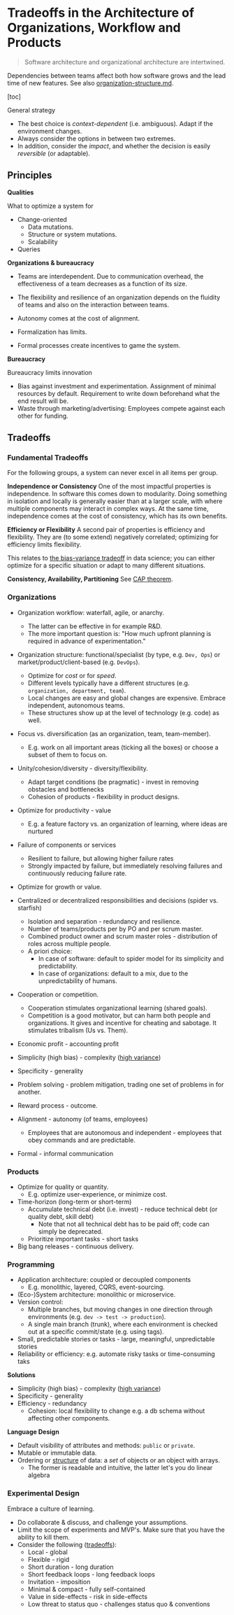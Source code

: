 # Tradeoffs in the Architecture of Organizations, Workflow and Products

> Software architecture and organizational architecture are intertwined.

Dependencies between teams affect both how software grows and the lead time of new features. See also [organization-structure.md](organization-structure.md).

[toc]


General strategy

* The best choice is *context-dependent* (i.e. ambiguous). Adapt if the environment changes.
* Always consider the options in between two extremes.
* In addition, consider the *impact*, and whether the decision is easily *reversible* (or adaptable).



## Principles

**Qualities**

What to optimize a system for

- Change-oriented
    - Data mutations.
    - Structure or system mutations.
    - Scalability
- Queries



**Organizations & bureaucracy**

- Teams are interdependent. Due to communication overhead, the effectiveness of a team decreases as a function of its size.

- The flexibility and resilience of an organization depends on the fluidity of teams and also on the interaction between teams.
- Autonomy comes at the cost of alignment.
- Formalization has limits.
- Formal processes create incentives to game the system. 



**Bureaucracy**

Bureaucracy limits innovation

  - Bias against investment and experimentation. Assignment of minimal resources by default. Requirement to write down beforehand what the end result will be.
  - Waste through marketing/advertising: Employees compete against each other for funding.



## Tradeoffs

### Fundamental Tradeoffs

For the following groups, a system can never excel in all items per group.

**Independence or Consistency**
One of the most impactful properties is independence. In software this comes down to modularity. Doing something in isolation and locally is generally easier than at a larger scale, with where multiple components may interact in complex ways. At the same time, independence comes at the cost of consistency, which has its own benefits.

**Efficiency or Flexibility**
A second pair of properties is efficiency and flexibility. They are (to some extend) negatively correlated; optimizing for efficiency limits flexibility.

This relates to [the bias-variance tradeoff](https://en.wikipedia.org/wiki/Bias%E2%80%93variance_tradeoff) in data science; you can either optimize for a specific situation or adapt to many different situations.

**Consistency, Availability, Partitioning**
See [CAP theorem](https://en.wikipedia.org/wiki/CAP_theorem).



### Organizations

* Organization workflow: waterfall, agile, or anarchy.
    * The latter can be effective in for example R&D.
    * The more important question is: "How much upfront planning is required in advance of experimentation."
* Organization structure: functional/specialist (by type, e.g. `Dev, Ops`) or market/product/client-based (e.g. `DevOps`).
    * Optimize for *cost* or for *speed*.
    * Different levels typically have a different structures (e.g. `organization, department, team`).
    * Local changes are easy and global changes are expensive. Embrace independent, autonomous teams.
    * These structures show up at the level of technology (e.g. code) as well.
* Focus vs. diversification (as an organization, team, team-member).
    * E.g. work on all important areas (ticking all the boxes) or choose a subset of them to focus on.
* Unity/cohesion/diversity -  diversity/flexibility.
    * Adapt target conditions (be pragmatic) - invest in removing obstacles and bottlenecks
    * Cohesion of products - flexibility in product designs.
* Optimize for productivity - value
    * E.g. a feature factory vs. an organization of learning, where ideas are nurtured
* Failure of components or services
    * Resilient to failure, but allowing higher failure rates
    * Strongly impacted by failure, but immediately resolving failures and continuously reducing failure rate.
* Optimize for growth or value.
* Centralized or decentralized responsibilities and decisions (spider vs. starfish)
    * Isolation and separation - redundancy and resilience.
    * Number of teams/products per by PO and per scrum master.
    * Combined product owner and scrum master roles - distribution of roles across multiple people.
    * A priori choice:
        * In case of software: default to spider model for its simplicity and predictability.
        * In case of organizations: default to a mix, due to the unpredictability of humans.
* Cooperation or competition.
    * Cooperation stimulates organizational learning (shared goals).
    * Competition is a good motivator, but can harm both people and organizations. It gives and incentive for cheating and sabotage. It stimulates tribalism (Us vs. Them).
* Economic profit - accounting profit
* Simplicity (high bias) - complexity ([high variance](https://en.wikipedia.org/wiki/Bias%E2%80%93variance_tradeoff))
* Specificity - generality
* Problem solving - problem mitigation, trading one set of problems in for another.
* Reward process - outcome.
* Alignment - autonomy (of teams, employees)
    * Employees that are autonomous and independent - employees that obey commands and are predictable.

* Formal - informal communication

### Products

- Optimize for quality or quantity.
    - E.g. optimize user-experience, or minimize cost.
- Time-horizon (long-term or short-term)
    * Accumulate technical debt (i.e. invest) - reduce technical debt (or quality debt, skill debt)
        * Note that not all technical debt has to be paid off; code can simply be deprecated.
    * Prioritize important tasks - short tasks
- Big bang releases - continuous delivery.



### Programming
* Application architecture: coupled or decoupled components
    * E.g. monolithic, layered, CQRS, event-sourcing.
* (Eco-)System architecture: monolithic or microservice.
* Version control:
    * Multiple branches, but moving changes in one direction through environments (e.g. `dev -> test -> production`).
    * A single main branch (trunk), where each environment is checked out at a specific commit/state (e.g. using tags).
* Small, predictable stories or tasks - large, meaningful, unpredictable stories
* Reliability or efficiency: e.g. automate risky tasks or time-consuming taks

**Solutions**

* Simplicity (high bias) - complexity ([high variance](https://en.wikipedia.org/wiki/Bias%E2%80%93variance_tradeoff))
* Specificity - generality
* Efficiency - redundancy
    * Cohesion: local flexibility to change e.g. a db schema without affecting other components.

**Language Design**

* Default visibility of attributes and methods: `public` or `private`.
* Mutable or immutable data.
* Ordering or [structure](https://en.wikipedia.org/wiki/AoS_and_SoA) of data: a _set_ of objects or an object with arrays.
    * The former is readable and intuitive, the latter let's you do linear algebra

### Experimental Design

Embrace a culture of learning.

* Do collaborate & discuss, and challenge your assumptions.
* Limit the scope of experiments and MVP's. Make sure that you have the ability to kill them.
* Consider the following ([tradeoffs](https://twitter.com/johncutlefish/status/1400681664225837057)): 
    * Local - global
    * Flexible - rigid
    * Short duration - long duration
    * Short feedback loops - long feedback loops
    * Invitation - imposition
    * Minimal & compact - fully self-contained
    * Value in side-effects - risk in side-effects
    * Low threat to status quo - challenges status quo & conventions

